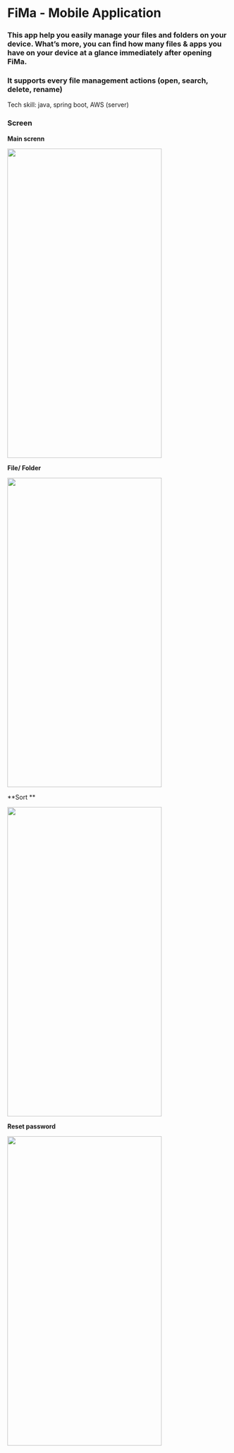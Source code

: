 # FiMa - Mobile Application


### This app help you easily manage your files and folders on your device. What’s more, you can find how many files & apps you have on your device at a glance immediately after opening FiMa.
### It supports every file management actions (open, search, delete, rename)

Tech skill: java, spring boot, AWS (server)

### Screen
 **Main screnn**
 
<img src="https://user-images.githubusercontent.com/64455655/180038476-fb8a1bd7-c78b-4be5-92a2-1f0b090aafdb.jpg" width="350" height="700">

**File/ Folder**
 
<img src="https://user-images.githubusercontent.com/64455655/180038589-6d3c1fdb-3ba6-4ba0-b035-86d384914064.jpg" width="350" height="700">

**Sort **
 
<img src="https://user-images.githubusercontent.com/64455655/180037685-0eff34b2-c6c8-4fa4-9f14-808b9843aebf.jpg" width="350" height="700">

**Reset password**
 
<img src="https://user-images.githubusercontent.com/64455655/180036374-4178e107-2022-44c5-8048-709c71367be3.jpg" width="350" height="700">

